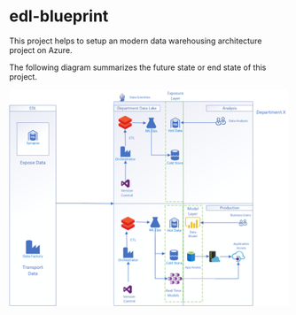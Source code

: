 # edl-blueprint

This project helps to setup an modern data warehousing architecture project on Azure. 

The following diagram summarizes the future state or end state of this project.

![picture](MDWFSA.png)
